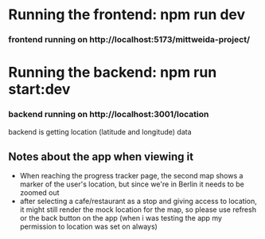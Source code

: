 # Running the frontend: npm run dev
### frontend running on http://localhost:5173/mittweida-project/

# Running the backend: npm run start:dev
### backend running on http://localhost:3001/location
backend is getting location (latitude and longitude) data

## Notes about the app when viewing it

- When reaching the progress tracker page, the second map shows a marker of the user's location, but since we're in Berlin it needs to be zoomed out
- after selecting a cafe/restaurant as a stop and giving access to location, it might still render the mock location for the map, so please use refresh or the back button on the app (when i was testing the app my permission to location was set on always)